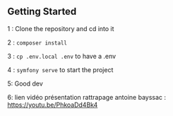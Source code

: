 ## Getting Started

1 : Clone the repository and cd into it

2 : `composer install`

3 : `cp .env.local .env` to have a .env 

4 : `symfony serve` to start the project

5: Good dev

6: lien vidéo présentation rattrapage antoine bayssac : https://youtu.be/PhkoaDd4Bk4
